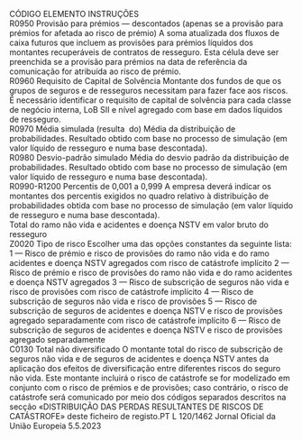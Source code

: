  
CÓDIGO  ELEMENTO  INSTRUÇÕES  
R0950  Provisão para prémios — 
descontados (apenas se a 
provisão para prémios 
for afetada ao risco de 
prémio)  A soma atualizada dos fluxos de caixa futuros que incluem as provisões para prémios 
líquidos dos montantes recuperáveis de contratos de resseguro. Esta célula deve ser 
preenchida se a provisão para prémios na data de referência da comunicação for 
atribuída ao risco de prémio.  
R0960  Requisito de Capital de 
Solvência  Montante dos fundos de que os grupos de seguros e de resseguros necessitam para fazer 
face aos riscos. É necessário identificar o requisito de capital de solvência para cada 
classe de negócio interna, LoB SII e nível agregado com base em dados líquidos de 
resseguro.  
R0970  Média simulada (resulta ­
do)  Média da distribuição de probabilidades. Resultado obtido com base no processo de 
simulação (em valor líquido de resseguro e numa base descontada).  
R0980  Desvio-padrão simulado  Média do desvio padrão da distribuição de probabilidades. Resultado obtido com base 
no processo de simulação (em valor líquido de resseguro e numa base descontada).  
R0990-R1200  Percentis de 0,001 a 
0,999  A empresa deverá indicar os montantes dos percentis exigidos no quadro relativo à 
distribuição de probabilidades obtida com base no processo de simulação (em valor 
líquido de resseguro e numa base descontada).  
Total do ramo não vida e acidentes e doença NSTV em valor bruto do resseguro  
Z0020  Tipo de risco  Escolher uma das opções constantes da seguinte lista: 
1 — Risco de prémio e risco de provisões do ramo não vida e do ramo acidentes e 
doença NSTV agregados com risco de catástrofe implícito 
2 — Risco de prémio e risco de provisões do ramo não vida e do ramo acidentes e 
doença NSTV agregados 
3 — Risco de subscrição de seguros não vida e risco de provisões com risco de 
catástrofe implícito 
4 — Risco de subscrição de seguros não vida e risco de provisões 
5 — Risco de subscrição de seguros de acidentes e doença NSTV e risco de provisões 
agregado separadamente com risco de catástrofe implícito 
6 — Risco de subscrição de seguros de acidentes e doença NSTV e risco de provisões 
agregado separadamente  
C0130  Total não diversificado  O montante total do risco de subscrição de seguros não vida e de seguros de acidentes 
e doença NSTV antes da aplicação dos efeitos de diversificação entre diferentes riscos do 
seguro não vida. Este montante incluirá o risco de catástrofe se for modelizado em 
conjunto com o risco de prémios e de provisões; caso contrário, o risco de catástrofe 
será comunicado por meio dos códigos separados descritos na secção «DISTRIBUIÇÃO 
DAS PERDAS RESULTANTES DE RISCOS DE CATÁSTROFE» deste ficheiro de registo.PT  L 120/1462 Jornal Oficial da União Europeia 5.5.2023